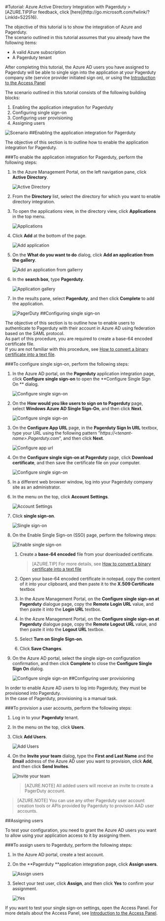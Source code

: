 <properties pageTitle="Tutorial: Azure Active Directory Integration with Pagerduty | Windows Azure" description="Learn how to use Pagerduty with Azure Active Directory to enable single sign-on, automated provisioning, and more!." services="active-directory" authors="MarkusVi"  documentationCenter="na" manager="stevenpo"/>
<tags ms.service="active-directory" ms.devlang="na" ms.topic="article" ms.tgt_pltfrm="na" ms.workload="identity" ms.date="08/01/2015" ms.author="markvi" />
#Tutorial: Azure Active Directory Integration with Pagerduty
>[AZURE.TIP]For feedback, click [here](http://go.microsoft.com/fwlink/?LinkId=522516).
  
The objective of this tutorial is to show the integration of Azure and Pagerduty.  
The scenario outlined in this tutorial assumes that you already have the following items:

-   A valid Azure subscription
-   A Pagerduty tenant
  
After completing this tutorial, the Azure AD users you have assigned to Pagerduty will be able to single sign into the application at your Pagerduty company site (service provider initiated sign on), or using the [Introduction to the Access Panel](https://msdn.microsoft.com/zh-cn/library/dn308586)
  
The scenario outlined in this tutorial consists of the following building blocks:

1.  Enabling the application integration for Pagerduty
2.  Configuring single sign-on
3.  Configuring user provisioning
4.  Assigning users

![Scenario](./media/active-directory-saas-pagerduty-tutorial/IC778528.png "Scenario")
##Enabling the application integration for Pagerduty
  
The objective of this section is to outline how to enable the application integration for Pagerduty.

###To enable the application integration for Pagerduty, perform the following steps:

1.  In the Azure Management Portal, on the left navigation pane, click **Active Directory**.

    ![Active Directory](./media/active-directory-saas-pagerduty-tutorial/IC700993.png "Active Directory")

2.  From the **Directory** list, select the directory for which you want to enable directory integration.

3.  To open the applications view, in the directory view, click **Applications** in the top menu.

    ![Applications](./media/active-directory-saas-pagerduty-tutorial/IC700994.png "Applications")

4.  Click **Add** at the bottom of the page.

    ![Add application](./media/active-directory-saas-pagerduty-tutorial/IC749321.png "Add application")

5.  On the **What do you want to do** dialog, click **Add an application from the gallery**.

    ![Add an application from gallerry](./media/active-directory-saas-pagerduty-tutorial/IC749322.png "Add an application from gallerry")

6.  In the **search box**, type **Pagerduty**.

    ![Application gallery](./media/active-directory-saas-pagerduty-tutorial/IC778529.png "Application gallery")

7.  In the results pane, select **Pagerduty**, and then click **Complete** to add the application.

    ![PagerDuty](./media/active-directory-saas-pagerduty-tutorial/IC778530.png "PagerDuty")
##Configuring single sign-on
  
The objective of this section is to outline how to enable users to authenticate to Pagerduty with their account in Azure AD using federation based on the SAML protocol.  
As part of this procedure, you are required to create a base-64 encoded certificate file.  
If you are not familiar with this procedure, see [How to convert a binary certificate into a text file](http://youtu.be/PlgrzUZ-Y1o).

###To configure single sign-on, perform the following steps:

1.  In the Azure AD portal, on the **Pagerduty** application integration page, click **Configure single sign-on** to open the **Configure Single Sign On ** dialog.

    ![Configure single sign-on](./media/active-directory-saas-pagerduty-tutorial/IC778531.png "Configure single sign-on")

2.  On the **How would you like users to sign on to Pagerduty** page, select **Windows Azure AD Single Sign-On**, and then click **Next**.

    ![Configure single sign-on](./media/active-directory-saas-pagerduty-tutorial/IC778532.png "Configure single sign-on")

3.  On the **Configure App URL** page, in the **Pagerduty Sign In URL** textbox, type your URL using the following pattern "*https://\<tenant-name\>.Pagerduty.com*", and then click **Next**.

    ![Configure app url](./media/active-directory-saas-pagerduty-tutorial/IC778533.png "Configure app url")

4.  On the **Configure single sign-on at Pagerduty** page, click **Download certificate**, and then save the certificate file on your computer.

    ![Configure single sign-on](./media/active-directory-saas-pagerduty-tutorial/IC778534.png "Configure single sign-on")

5.  In a different web browser window, log into your Pagerduty company site as an administrator.

6.  In the menu on the top, click **Account Settings**.

    ![Account Settings](./media/active-directory-saas-pagerduty-tutorial/IC778535.png "Account Settings")

7.  Click **single sign-on**.

    ![Single sign-on](./media/active-directory-saas-pagerduty-tutorial/IC778536.png "Single sign-on")

8.  On the Enable Single Sign-on (SSO) page, perform the following steps:

    ![Enable single sign-on](./media/active-directory-saas-pagerduty-tutorial/IC778537.png "Enable single sign-on")

    1.  Create a **base-64 encoded** file from your downloaded certificate.  

        >[AZURE.TIP] For more details, see [How to convert a binary certificate into a text file](http://youtu.be/PlgrzUZ-Y1o)

    2.  Open your base-64 encoded certificate in notepad, copy the content of it into your clipboard, and then paste it to the **X.509 Certificate** textbox
    3.  In the Azure Management Portal, on the **Configure single sign-on at Pagerduty** dialogue page, copy the **Remote Login URL** value, and then paste it into the **Login URL** textbox.
    4.  In the Azure Management Portal, on the **Configure single sign-on at Pagerduty** dialogue page, copy the **Remote Logout URL** value, and then paste it into the **Logout URL** textbox.
    5.  Select **Turn on Single Sign-on**.
    6.  Click **Save Changes**.

9.  On the Azure AD portal, select the single sign-on configuration confirmation, and then click **Complete** to close the **Configure Single Sign On** dialog.

    ![Configure single sign-on](./media/active-directory-saas-pagerduty-tutorial/IC778538.png "Configure single sign-on")
##Configuring user provisioning
  
In order to enable Azure AD users to log into Pagerduty, they must be provisioned into Pagerduty.  
In the case of Pagerduty, provisioning is a manual task.

###To provision a user accounts, perform the following steps:

1.  Log in to your **Pagerduty** tenant.

2.  In the menu on the top, click **Users**.

3.  Click **Add Users**.

    ![Add Users](./media/active-directory-saas-pagerduty-tutorial/IC778539.png "Add Users")

4.  On the **Invite your team** dialog, type the **First and Last Name** and the **Email** address of the Azure AD user you want to provision, click **Add**, and then click **Send Invites**.

    ![Invite your team](./media/active-directory-saas-pagerduty-tutorial/IC778540.png "Invite your team")

    >[AZURE.NOTE] All added users will receive an invite to create a PagerDuty account.

>[AZURE.NOTE] You can use any other Pagerduty user account creation tools or APIs provided by Pagerduty to provision AAD user accounts.

##Assigning users
  
To test your configuration, you need to grant the Azure AD users you want to allow using your application access to it by assigning them.

###To assign users to Pagerduty, perform the following steps:

1.  In the Azure AD portal, create a test account.

2.  On the **Pagerduty **application integration page, click **Assign users**.

    ![Assign users](./media/active-directory-saas-pagerduty-tutorial/IC778541.png "Assign users")

3.  Select your test user, click **Assign**, and then click **Yes** to confirm your assignment.

    ![Yes](./media/active-directory-saas-pagerduty-tutorial/IC767830.png "Yes")
  
If you want to test your single sign-on settings, open the Access Panel. For more details about the Access Panel, see [Introduction to the Access Panel](https://msdn.microsoft.com/zh-cn/library/dn308586).